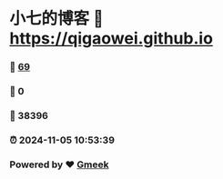 # 小七的博客 :link: https://qigaowei.github.io 
### :page_facing_up: [69](https://qigaowei.github.io/tag.html) 
### :speech_balloon: 0 
### :hibiscus: 38396 
### :alarm_clock: 2024-11-05 10:53:39 
### Powered by :heart: [Gmeek](https://github.com/Meekdai/Gmeek)
